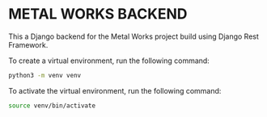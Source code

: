 # METAL WORKS BACKEND

This a Django backend for the Metal Works project build using Django Rest Framework.

To create a virtual environment, run the following command:

```bash
python3 -m venv venv
```

To activate the virtual environment, run the following command:

```bash
source venv/bin/activate
```
